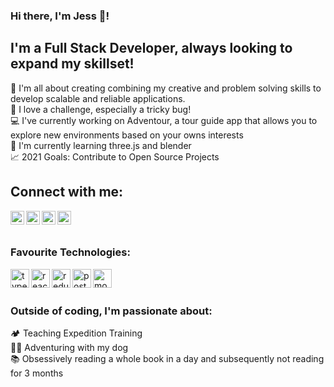 ### Hi there, I'm Jess 👋!

## I'm a Full Stack Developer, always looking to expand my skillset!

🎨 I'm all about creating combining my creative and problem solving skills to develop scalable and reliable applications.
<br/>
🐛 I love a challenge, especially a tricky bug!
<br/>
💻 I've currently working on Adventour, a tour guide app that allows you to explore new environments based on your owns interests
<br/>
📖 I'm currently learning three.js and blender
<br/>
📈 2021 Goals: Contribute to Open Source Projects

## Connect with me:

[<img align="left" alt="Jess|LinkedIn" width="22px" src="https://cdns.iconmonstr.com/wp-content/assets/preview/2012/240/iconmonstr-linkedin-3.png"/>][linkedin]

[<img align="left" alt="Jess|Instagram" width="22px" src="https://cdns.iconmonstr.com/wp-content/assets/preview/2016/240/iconmonstr-instagram-11.png"/>][instagram]

[<img align="left" alt="Jess|Twitter" width="22px" src="https://cdns.iconmonstr.com/wp-content/assets/preview/2012/96/iconmonstr-twitter-1.png"/>][twitter]

[<img align="left" alt="Jess|Facebook" width="22px" src="https://cdns.iconmonstr.com/wp-content/assets/preview/2012/240/iconmonstr-facebook-3.png"/>][facebook]

<br/>
<br/>

### Favourite Technologies:

[<img align="left" alt="typescript logo" width="30px" src="https://upload.wikimedia.org/wikipedia/commons/thumb/4/4c/Typescript_logo_2020.svg/1200px-Typescript_logo_2020.svg.png"/>][typescript]
[<img align="left" alt="react native logo" width="30px" src="https://reactnative.dev/img/header_logo.svg"/>][reactnative]
[<img align="left" alt="redux logo" width="30px" src="https://redux.js.org/img/redux.svg"/>][redux]
[<img align="left" alt="postgres logo" width="30px" src="https://upload.wikimedia.org/wikipedia/commons/thumb/2/29/Postgresql_elephant.svg/1200px-Postgresql_elephant.svg.png"/>][postgres]
[<img align="left" alt="mongoDB logo" width="30px" src="https://cdn.worldvectorlogo.com/logos/mongodb-icon-1.svg"/>][mongodb]

<br/>
<br/>

### Outside of coding, I'm passionate about:

🏕️ Teaching Expedition Training
<br/>
🐕‍🦺 Adventuring with my dog
<br/>
📚 Obsessively reading a whole book in a day and subsequently not reading for 3 months

[linkedin]: https://www.linkedin.com/in/jess-edwards-429821165/
[facebook]: https://www.facebook.com/jess.edwards.71404
[instagram]: https://www.instagram.com/_jahe/
[twitter]: https://twitter.com/jah_edw
[typescript]: https://www.typescriptlang.org/
[reactnative]: https://reactnative.dev/
[redux]: https://redux.js.org/
[postgres]: https://www.postgresql.org/
[mongodb]: https://www.mongodb.com/
